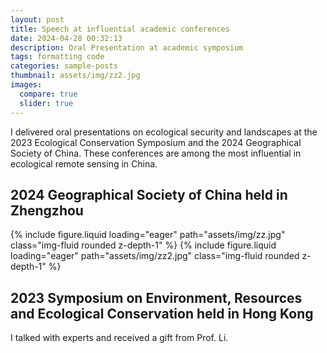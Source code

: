 ```yaml
---
layout: post
title: Speech at influential academic conferences
date: 2024-04-28 00:32:13
description: Oral Presentation at academic symposium
tags: formatting code
categories: sample-posts
thumbnail: assets/img/zz2.jpg
images:
  compare: true
  slider: true
---
```


I delivered oral presentations on ecological security and landscapes at the 2023 Ecological Conservation Symposium and the 2024 Geographical Society of China. These conferences are among the most influential in ecological remote sensing in China.

## 2024 Geographical Society of China held in Zhengzhou

<swiper-container keyboard="true" navigation="true" pagination="true" pagination-clickable="true" pagination-dynamic-bullets="true" rewind="true">
  <swiper-slide>{% include figure.liquid loading="eager" path="assets/img/zz.jpg" class="img-fluid rounded z-depth-1" %}</swiper-slide>
  <swiper-slide>{% include figure.liquid loading="eager" path="assets/img/zz2.jpg" class="img-fluid rounded z-depth-1" %}</swiper-slide>
</swiper-container>

## 2023 Symposium on Environment, Resources and Ecological Conservation held in Hong Kong

I talked with experts and received a gift from Prof. Li.
